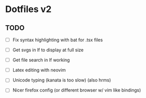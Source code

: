 # Dotfiles v2

## TODO

- [ ] Fix syntax highlighting with bat for .tsx files

- [ ] Get svgs in lf to display at full size 

- [ ] Get file search in lf working

- [ ] Latex editing with neovim

- [ ] Unicode typing (kanata is too slow) (also hrms)

- [ ] Nicer firefox config (or different browser w/ vim like bindings)
